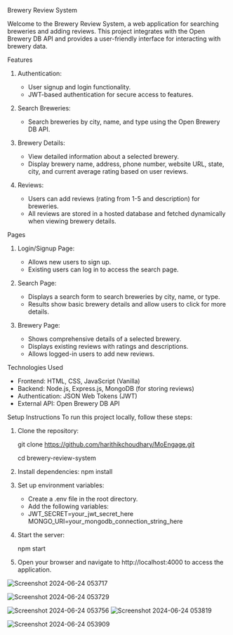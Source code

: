 Brewery Review System

Welcome to the Brewery Review System, a web application for searching breweries and adding reviews. 
This project integrates with the Open Brewery DB API and provides a user-friendly interface for interacting with brewery data.

Features

1. Authentication:
   - User signup and login functionality.
   - JWT-based authentication for secure access to features.

2. Search Breweries:
   - Search breweries by city, name, and type using the Open Brewery DB API.

3. Brewery Details:
   - View detailed information about a selected brewery.
   - Display brewery name, address, phone number, website URL, state, city, and current average rating based on user reviews.

4. Reviews:
   - Users can add reviews (rating from 1-5 and description) for breweries.
   - All reviews are stored in a hosted database and fetched dynamically when viewing brewery details.

Pages

1. Login/Signup Page:
   - Allows new users to sign up.
   - Existing users can log in to access the search page.

2. Search Page:
   - Displays a search form to search breweries by city, name, or type.
   - Results show basic brewery details and allow users to click for more details.

3. Brewery Page:
   - Shows comprehensive details of a selected brewery.
   - Displays existing reviews with ratings and descriptions.
   - Allows logged-in users to add new reviews.

Technologies Used

- Frontend: HTML, CSS, JavaScript (Vanilla)
- Backend: Node.js, Express.js, MongoDB (for storing reviews)
- Authentication: JSON Web Tokens (JWT)
- External API: Open Brewery DB API

Setup Instructions
To run this project locally, follow these steps:
1. Clone the repository:

   git clone https://github.com/harithikchoudhary/MoEngage.git

   cd brewery-review-system
   

3. Install dependencies:
   npm install
   
5. Set up environment variables:
   - Create a .env file in the root directory.
   - Add the following variables:
   - 
     JWT_SECRET=your_jwt_secret_here
     MONGO_URI=your_mongodb_connection_string_here
     

6. Start the server:

   npm start
   
7. Open your browser and navigate to http://localhost:4000 to access the application.


![Screenshot 2024-06-24 053717](https://github.com/harithikchoudhary/MoEngage/assets/125364799/cbd19347-f7a2-4c43-b865-8f0159a7afd1)

![Screenshot 2024-06-24 053729](https://github.com/harithikchoudhary/MoEngage/assets/125364799/7688651c-e228-4f02-86b3-b24a555256be)

![Screenshot 2024-06-24 053756](https://github.com/harithikchoudhary/MoEngage/assets/125364799/0bc33f80-5208-4f2d-ac44-f4578ab0fba6)
![Screenshot 2024-06-24 053819](https://github.com/harithikchoudhary/MoEngage/assets/125364799/7fba32e8-eda3-434f-9542-dd048944d296)

![Screenshot 2024-06-24 053909](https://github.com/harithikchoudhary/MoEngage/assets/125364799/66748254-335f-4b58-8836-cd9b7e1b115c)
